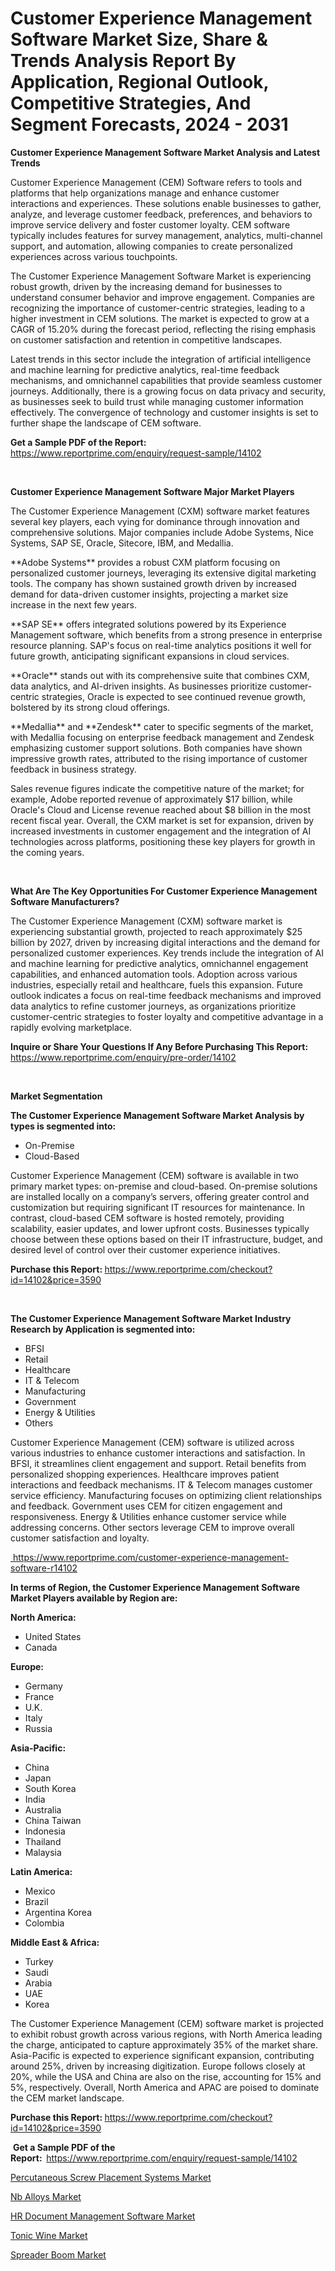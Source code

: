 <p><h1>Customer Experience Management Software Market Size, Share & Trends Analysis Report By Application, Regional Outlook, Competitive Strategies, And Segment Forecasts, 2024 - 2031</h1></p><p><strong>Customer Experience Management Software Market Analysis and Latest Trends</strong></p>
<p><p>Customer Experience Management (CEM) Software refers to tools and platforms that help organizations manage and enhance customer interactions and experiences. These solutions enable businesses to gather, analyze, and leverage customer feedback, preferences, and behaviors to improve service delivery and foster customer loyalty. CEM software typically includes features for survey management, analytics, multi-channel support, and automation, allowing companies to create personalized experiences across various touchpoints.</p><p>The Customer Experience Management Software Market is experiencing robust growth, driven by the increasing demand for businesses to understand consumer behavior and improve engagement. Companies are recognizing the importance of customer-centric strategies, leading to a higher investment in CEM solutions. The market is expected to grow at a CAGR of 15.20% during the forecast period, reflecting the rising emphasis on customer satisfaction and retention in competitive landscapes.</p><p>Latest trends in this sector include the integration of artificial intelligence and machine learning for predictive analytics, real-time feedback mechanisms, and omnichannel capabilities that provide seamless customer journeys. Additionally, there is a growing focus on data privacy and security, as businesses seek to build trust while managing customer information effectively. The convergence of technology and customer insights is set to further shape the landscape of CEM software.</p></p>
<p><strong>Get a Sample PDF of the Report:&nbsp;</strong> <a href="https://www.reportprime.com/enquiry/request-sample/14102">https://www.reportprime.com/enquiry/request-sample/14102</a></p>
<p>&nbsp;</p>
<p><strong>Customer Experience Management Software Major Market Players</strong></p>
<p><p>The Customer Experience Management (CXM) software market features several key players, each vying for dominance through innovation and comprehensive solutions. Major companies include Adobe Systems, Nice Systems, SAP SE, Oracle, Sitecore, IBM, and Medallia. </p><p>**Adobe Systems** provides a robust CXM platform focusing on personalized customer journeys, leveraging its extensive digital marketing tools. The company has shown sustained growth driven by increased demand for data-driven customer insights, projecting a market size increase in the next few years.</p><p>**SAP SE** offers integrated solutions powered by its Experience Management software, which benefits from a strong presence in enterprise resource planning. SAP's focus on real-time analytics positions it well for future growth, anticipating significant expansions in cloud services.</p><p>**Oracle** stands out with its comprehensive suite that combines CXM, data analytics, and AI-driven insights. As businesses prioritize customer-centric strategies, Oracle is expected to see continued revenue growth, bolstered by its strong cloud offerings.</p><p>**Medallia** and **Zendesk** cater to specific segments of the market, with Medallia focusing on enterprise feedback management and Zendesk emphasizing customer support solutions. Both companies have shown impressive growth rates, attributed to the rising importance of customer feedback in business strategy.</p><p>Sales revenue figures indicate the competitive nature of the market; for example, Adobe reported revenue of approximately $17 billion, while Oracle's Cloud and License revenue reached about $8 billion in the most recent fiscal year. Overall, the CXM market is set for expansion, driven by increased investments in customer engagement and the integration of AI technologies across platforms, positioning these key players for growth in the coming years.</p></p>
<p>&nbsp;</p>
<p><strong>What Are The Key Opportunities For Customer Experience Management Software Manufacturers?</strong></p>
<p><p>The Customer Experience Management (CXM) software market is experiencing substantial growth, projected to reach approximately $25 billion by 2027, driven by increasing digital interactions and the demand for personalized customer experiences. Key trends include the integration of AI and machine learning for predictive analytics, omnichannel engagement capabilities, and enhanced automation tools. Adoption across various industries, especially retail and healthcare, fuels this expansion. Future outlook indicates a focus on real-time feedback mechanisms and improved data analytics to refine customer journeys, as organizations prioritize customer-centric strategies to foster loyalty and competitive advantage in a rapidly evolving marketplace.</p></p>
<p><strong>Inquire or Share Your Questions If Any Before Purchasing This Report:</strong> <a href="https://www.reportprime.com/enquiry/pre-order/14102">https://www.reportprime.com/enquiry/pre-order/14102</a></p>
<p>&nbsp;</p>
<p><strong>Market Segmentation</strong></p>
<p><strong>The Customer Experience Management Software Market Analysis by types is segmented into:</strong></p>
<p><ul><li>On-Premise</li><li>Cloud-Based</li></ul></p>
<p><p>Customer Experience Management (CEM) software is available in two primary market types: on-premise and cloud-based. On-premise solutions are installed locally on a company’s servers, offering greater control and customization but requiring significant IT resources for maintenance. In contrast, cloud-based CEM software is hosted remotely, providing scalability, easier updates, and lower upfront costs. Businesses typically choose between these options based on their IT infrastructure, budget, and desired level of control over their customer experience initiatives.</p></p>
<p><strong>Purchase this Report:&nbsp;</strong><a href="https://www.reportprime.com/checkout?id=14102&price=3590">https://www.reportprime.com/checkout?id=14102&price=3590</a></p>
<p>&nbsp;</p>
<p><strong>The Customer Experience Management Software Market Industry Research by Application is segmented into:</strong></p>
<p><ul><li>BFSI</li><li>Retail</li><li>Healthcare</li><li>IT & Telecom</li><li>Manufacturing</li><li>Government</li><li>Energy & Utilities</li><li>Others</li></ul></p>
<p><p>Customer Experience Management (CEM) software is utilized across various industries to enhance customer interactions and satisfaction. In BFSI, it streamlines client engagement and support. Retail benefits from personalized shopping experiences. Healthcare improves patient interactions and feedback mechanisms. IT & Telecom manages customer service efficiency. Manufacturing focuses on optimizing client relationships and feedback. Government uses CEM for citizen engagement and responsiveness. Energy & Utilities enhance customer service while addressing concerns. Other sectors leverage CEM to improve overall customer satisfaction and loyalty.</p></p>
<p><a href="https://www.reportprime.com/customer-experience-management-software-r14102">&nbsp;https://www.reportprime.com/customer-experience-management-software-r14102</a></p>
<p><strong>In terms of Region, the Customer Experience Management Software Market Players available by Region are:</strong></p>
<p>
    <p> <strong> North America: </strong>
        <ul>
            <li>United States</li>
            <li>Canada</li>
        </ul>
        </p> 
    <p> <strong> Europe: </strong>
        <ul>
            <li>Germany</li>
            <li>France</li>
            <li>U.K.</li>
            <li>Italy</li>
            <li>Russia</li>
        </ul>
        </p> 
    <p> <strong> Asia-Pacific: </strong>
        <ul>
            <li>China</li>
            <li>Japan</li>
            <li>South Korea</li>
            <li>India</li>
            <li>Australia</li>
            <li>China Taiwan</li>
            <li>Indonesia</li>
            <li>Thailand</li>
            <li>Malaysia</li>
        </ul>
        </p> 
    <p> <strong> Latin America: </strong>
        <ul>
            <li>Mexico</li>
            <li>Brazil</li>
            <li>Argentina Korea</li>
            <li>Colombia</li>
        </ul>
        </p> 
    <p> <strong> Middle East & Africa: </strong>
        <ul>
            <li>Turkey</li>
            <li>Saudi</li>
            <li>Arabia</li>
            <li>UAE</li>
            <li>Korea</li>
        </ul>
    </p>
    </p>
<p><p>The Customer Experience Management (CEM) software market is projected to exhibit robust growth across various regions, with North America leading the charge, anticipated to capture approximately 35% of the market share. Asia-Pacific is expected to experience significant expansion, contributing around 25%, driven by increasing digitization. Europe follows closely at 20%, while the USA and China are also on the rise, accounting for 15% and 5%, respectively. Overall, North America and APAC are poised to dominate the CEM market landscape.</p></p>
<p><strong>Purchase this Report: </strong><a href="https://www.reportprime.com/checkout?id=14102&price=3590">https://www.reportprime.com/checkout?id=14102&price=3590</a></p>
<p>&nbsp;<strong>Get a Sample PDF of the Report:&nbsp;&nbsp;</strong><a href="https://www.reportprime.com/enquiry/request-sample/14102">https://www.reportprime.com/enquiry/request-sample/14102</a></p>
<p><strong></strong></p>
<p><p><a href="https://medium.com/@reyeshowell85/the-percutaneous-screw-placement-systems-market-prioritizes-cost-control-and-efficiency-22877cd6820d">Percutaneous Screw Placement Systems Market</a></p><p><a href="https://issuu.com/reportprime-2/docs/nb-alloys-market-size-2030.pptx_c5214f63174910">Nb Alloys Market</a></p><p><a href="https://github.com/prosalinda88/Market-Research-Report-List-6/blob/main/hr-document-management-software-market.md">HR Document Management Software Market</a></p><p><a href="https://www.linkedin.com/pulse/booming-tonic-wine-market-sector-analysis-growth-projections-f4zic?trackingId=OlObUGtnRbyywzUREmEIWw%3D%3D">Tonic Wine Market</a></p><p><a href="https://www.linkedin.com/pulse/global-spreader-boom-market-size-expected-experience-cagr-exqje?trackingId=vS4jpiPLRHSdqksj1xB8ww%3D%3D">Spreader Boom Market</a></p></p>